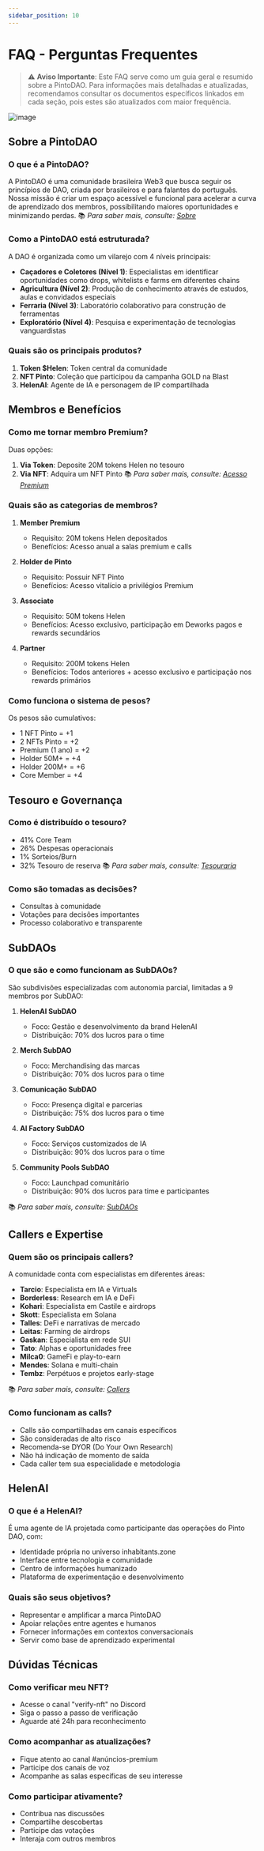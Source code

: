 ```yaml
---
sidebar_position: 10
---
```


# FAQ - Perguntas Frequentes

> ⚠️ **Aviso Importante**: Este FAQ serve como um guia geral e resumido sobre a PintoDAO. Para informações mais detalhadas e atualizadas, recomendamos consultar os documentos específicos linkados em cada seção, pois estes são atualizados com maior frequência.

![image](https://github.com/user-attachments/assets/[placeholder-image-id])

## Sobre a PintoDAO

### O que é a PintoDAO?
A PintoDAO é uma comunidade brasileira Web3 que busca seguir os princípios de DAO, criada por brasileiros e para falantes do português. Nossa missão é criar um espaço acessível e funcional para acelerar a curva de aprendizado dos membros, possibilitando maiores oportunidades e minimizando perdas.
📚 *Para saber mais, consulte: [Sobre](./Sobre)*

### Como a PintoDAO está estruturada?
A DAO é organizada como um vilarejo com 4 níveis principais:
- **Caçadores e Coletores (Nível 1)**: Especialistas em identificar oportunidades como drops, whitelists e farms em diferentes chains
- **Agricultura (Nível 2)**: Produção de conhecimento através de estudos, aulas e convidados especiais
- **Ferraria (Nível 3)**: Laboratório colaborativo para construção de ferramentas
- **Exploratório (Nível 4)**: Pesquisa e experimentação de tecnologias vanguardistas

### Quais são os principais produtos?
1. **Token $Helen**: Token central da comunidade
2. **NFT Pinto**: Coleção que participou da campanha GOLD na Blast
3. **HelenAI**: Agente de IA e personagem de IP compartilhada

## Membros e Benefícios

### Como me tornar membro Premium?
Duas opções:
1. **Via Token**: Deposite 20M tokens Helen no tesouro
2. **Via NFT**: Adquira um NFT Pinto
📚 *Para saber mais, consulte: [Acesso Premium](./bemvindo)*

### Quais são as categorias de membros?
1. **Member Premium**
   - Requisito: 20M tokens Helen depositados
   - Benefícios: Acesso anual a salas premium e calls

2. **Holder de Pinto**
   - Requisito: Possuir NFT Pinto
   - Benefícios: Acesso vitalício a privilégios Premium

3. **Associate**
   - Requisito: 50M tokens Helen
   - Benefícios: Acesso exclusivo, participação em Deworks pagos e rewards secundários

4. **Partner**
   - Requisito: 200M tokens Helen
   - Benefícios: Todos anteriores + acesso exclusivo e participação nos rewards primários

### Como funciona o sistema de pesos?
Os pesos são cumulativos:
- 1 NFT Pinto = +1
- 2 NFTs Pinto = +2
- Premium (1 ano) = +2
- Holder 50M+ = +4
- Holder 200M+ = +6
- Core Member = +4

## Tesouro e Governança

### Como é distribuído o tesouro?
- 41% Core Team
- 26% Despesas operacionais
- 1% Sorteios/Burn
- 32% Tesouro de reserva
📚 *Para saber mais, consulte: [Tesouraria](./tesouraria)*

### Como são tomadas as decisões?
- Consultas à comunidade
- Votações para decisões importantes
- Processo colaborativo e transparente

## SubDAOs

### O que são e como funcionam as SubDAOs?
São subdivisões especializadas com autonomia parcial, limitadas a 9 membros por SubDAO:

1. **HelenAI SubDAO**
   - Foco: Gestão e desenvolvimento da brand HelenAI
   - Distribuição: 70% dos lucros para o time

2. **Merch SubDAO**
   - Foco: Merchandising das marcas
   - Distribuição: 70% dos lucros para o time

3. **Comunicação SubDAO**
   - Foco: Presença digital e parcerias
   - Distribuição: 75% dos lucros para o time

4. **AI Factory SubDAO**
   - Foco: Serviços customizados de IA
   - Distribuição: 90% dos lucros para o time

5. **Community Pools SubDAO**
   - Foco: Launchpad comunitário
   - Distribuição: 90% dos lucros para time e participantes

📚 *Para saber mais, consulte: [SubDAOs](./SubDAO)*

## Callers e Expertise

### Quem são os principais callers?
A comunidade conta com especialistas em diferentes áreas:
- **Tarcio**: Especialista em IA e Virtuals
- **Borderless**: Research em IA e DeFi
- **Kohari**: Especialista em Castile e airdrops
- **Skott**: Especialista em Solana
- **Talles**: DeFi e narrativas de mercado
- **Leitas**: Farming de airdrops
- **Gaskan**: Especialista em rede SUI
- **Tato**: Alphas e oportunidades free
- **Milca0**: GameFi e play-to-earn
- **Mendes**: Solana e multi-chain
- **Tembz**: Perpétuos e projetos early-stage

📚 *Para saber mais, consulte: [Callers](./callers)*

### Como funcionam as calls?
- Calls são compartilhadas em canais específicos
- São consideradas de alto risco
- Recomenda-se DYOR (Do Your Own Research)
- Não há indicação de momento de saída
- Cada caller tem sua especialidade e metodologia

## HelenAI

### O que é a HelenAI?
É uma agente de IA projetada como participante das operações do Pinto DAO, com:
- Identidade própria no universo inhabitants.zone
- Interface entre tecnologia e comunidade
- Centro de informações humanizado
- Plataforma de experimentação e desenvolvimento

### Quais são seus objetivos?
- Representar e amplificar a marca PintoDAO
- Apoiar relações entre agentes e humanos
- Fornecer informações em contextos conversacionais
- Servir como base de aprendizado experimental

## Dúvidas Técnicas

### Como verificar meu NFT?
- Acesse o canal "verify-nft" no Discord
- Siga o passo a passo de verificação
- Aguarde até 24h para reconhecimento

### Como acompanhar as atualizações?
- Fique atento ao canal #anúncios-premium
- Participe dos canais de voz
- Acompanhe as salas específicas de seu interesse

### Como participar ativamente?
- Contribua nas discussões
- Compartilhe descobertas
- Participe das votações
- Interaja com outros membros






